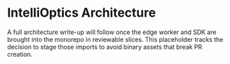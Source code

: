 # IntelliOptics Architecture

A full architecture write-up will follow once the edge worker and SDK are brought into the monorepo in reviewable slices. This placeholder tracks the decision to stage those imports to avoid binary assets that break PR creation.
